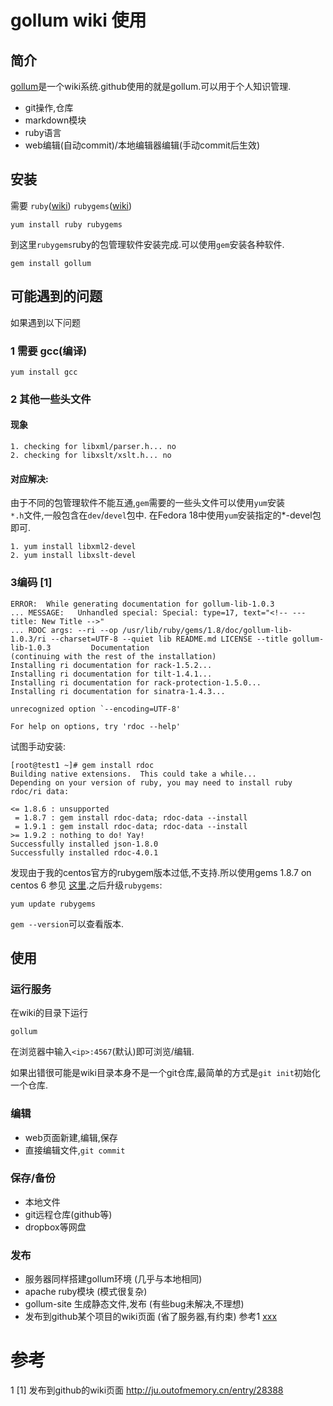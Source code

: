 # gollum wiki 使用
 
## 简介
[gollum](https://github.com/gollum/gollum)是一个wiki系统.github使用的就是gollum.可以用于个人知识管理.

* git操作,仓库
* markdown模块
* ruby语言
* web编辑(自动commit)/本地编辑器编辑(手动commit后生效)

## 安装


需要 `ruby`([wiki](http://en.wikipedia.org/wiki/Ruby_programming_language)) `rubygems`([wiki](http://en.wikipedia.org/wiki/RubyGems))

 `yum install ruby rubygems`
 
到这里`rubygems`ruby的包管理软件安装完成.可以使用`gem`安装各种软件.
 
 `gem install gollum`

## 可能遇到的问题

如果遇到以下问题

### 1 需要 gcc(编译) 
 
 `yum install gcc`

### 2 其他一些头文件

#### 现象

    1. checking for libxml/parser.h... no
    2. checking for libxslt/xslt.h... no

#### 对应解决:  
由于不同的包管理软件不能互通,`gem`需要的一些头文件可以使用`yum`安装   
`*.h`文件,一般包含在`dev`/`devel`包中. 在Fedora 18中使用`yum`安装指定的*-devel包即可.

    1. yum install libxml2-devel
    2. yum install libxslt-devel

### 3编码 [1]

    ERROR:  While generating documentation for gollum-lib-1.0.3
    ... MESSAGE:   Unhandled special: Special: type=17, text="<!-- --- title: New Title -->"
    ... RDOC args: --ri --op /usr/lib/ruby/gems/1.8/doc/gollum-lib-1.0.3/ri --charset=UTF-8 --quiet lib README.md LICENSE --title gollum-lib-1.0.3         Documentation
    (continuing with the rest of the installation)
    Installing ri documentation for rack-1.5.2...
    Installing ri documentation for tilt-1.4.1...
    Installing ri documentation for rack-protection-1.5.0...
    Installing ri documentation for sinatra-1.4.3...

    unrecognized option `--encoding=UTF-8'

    For help on options, try 'rdoc --help'

试图手动安装:

    [root@test1 ~]# gem install rdoc
    Building native extensions.  This could take a while...
    Depending on your version of ruby, you may need to install ruby rdoc/ri data:

    <= 1.8.6 : unsupported
     = 1.8.7 : gem install rdoc-data; rdoc-data --install
     = 1.9.1 : gem install rdoc-data; rdoc-data --install
    >= 1.9.2 : nothing to do! Yay!
    Successfully installed json-1.8.0
    Successfully installed rdoc-4.0.1

发现由于我的centos官方的rubygem版本过低,不支持.所以使用gems 1.8.7 on centos 6 参见 [这里](http://wiki.opscode.com/display/chef/Installing+Ruby+and+dependencies+on+CentOS+and+Others).之后升级`rubygems`:

    yum update rubygems

`gem --version`可以查看版本.

## 使用

### 运行服务
在wiki的目录下运行

    gollum

在浏览器中输入`<ip>:4567`(默认)即可浏览/编辑.

如果出错很可能是wiki目录本身不是一个git仓库,最简单的方式是`git init`初始化一个仓库.

### 编辑

* web页面新建,编辑,保存
* 直接编辑文件,`git commit`


### 保存/备份

* 本地文件
* git远程仓库(github等)
* dropbox等网盘

### 发布

* 服务器同样搭建gollum环境 (几乎与本地相同)
* apache ruby模块 (模式很复杂)
* gollum-site 生成静态文件,发布 (有些bug未解决,不理想)
* 发布到github某个项目的wiki页面 (省了服务器,有约束) 参考1 [xxx](#1)

# 参考

1  [1] 发布到github的wiki页面 http://ju.outofmemory.cn/entry/28388 